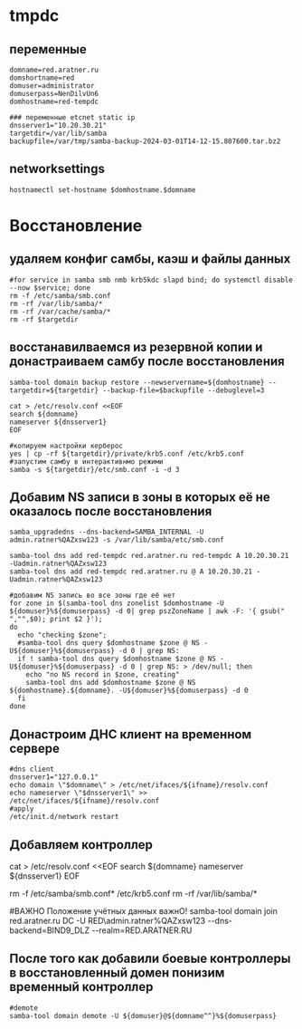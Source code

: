 # tmpdc
## переменные
```
domname=red.aratner.ru
domshortname=red
domuser=administrator
domuserpass=NenDilvUn6
domhostname=red-tempdc

### переменные etcnet static ip
dnsserver1="10.20.30.21"
targetdir=/var/lib/samba
backupfile=/var/tmp/samba-backup-2024-03-01T14-12-15.807600.tar.bz2

```

## networksettings
```
hostnamectl set-hostname $domhostname.$domname
```
# Восстановление
## удаляем конфиг самбы, каэш и файлы данных
```
#for service in samba smb nmb krb5kdc slapd bind; do systemctl disable --now $service; done
rm -f /etc/samba/smb.conf
rm -rf /var/lib/samba/*
rm -rf /var/cache/samba/*
rm -rf $targetdir
```
## восстанавилваемся из резервной копии и донастраиваем самбу после восстановления
```
samba-tool domain backup restore --newservername=${domhostname} --targetdir=${targetdir} --backup-file=$backupfile --debuglevel=3

cat > /etc/resolv.conf <<EOF
search ${domname}
nameserver ${dnsserver1}
EOF

#копируем настройки керберос
yes | cp -rf ${targetdir}/private/krb5.conf /etc/krb5.conf
#запустим самбу в интерактивнмо режими
samba -s ${targetdir}/etc/smb.conf -i -d 3
```
## Добавим NS записи в зоны в которых её не оказалось после восстановления
```
samba_upgradedns --dns-backend=SAMBA_INTERNAL -U admin.ratner%QAZxsw123 -s /var/lib/samba/etc/smb.conf

samba-tool dns add red-tempdc red.aratner.ru red-tempdc A 10.20.30.21 -Uadmin.ratner%QAZxsw123
samba-tool dns add red-tempdc red.aratner.ru @ A 10.20.30.21 -Uadmin.ratner%QAZxsw123

#добавим NS запись во все зоны где её нет
for zone in $(samba-tool dns zonelist $domhostname -U ${domuser}%${domuserpass} -d 0| grep pszZoneName | awk -F: '{ gsub(" ","",$0); print $2 }'); 
do 
  echo "checking $zone"; 
  #samba-tool dns query $domhostname $zone @ NS -U${domuser}%${domuserpass} -d 0 | grep NS:
  if ! samba-tool dns query $domhostname $zone @ NS -U${domuser}%${domuserpass} -d 0 | grep NS: > /dev/null; then  
    echo "no NS record in $zone, creating"
    samba-tool dns add $domhostname $zone @ NS ${domhostname}.${domname}. -U${domuser}%${domuserpass} -d 0
  fi
done
```
## Донастроим ДНС клиент на временном сервере
```
#dns client
dnsserver1="127.0.0.1"
echo domain \"$domname\" > /etc/net/ifaces/${ifname}/resolv.conf
echo nameserver \"$dnsserver1\" >> /etc/net/ifaces/${ifname}/resolv.conf
#apply 
/etc/init.d/network restart
```
## Добавляем контроллер
cat > /etc/resolv.conf <<EOF
search ${domname}
nameserver ${dnsserver1}
EOF

rm -f /etc/samba/smb.conf* /etc/krb5.conf
rm -rf /var/lib/samba/*

#ВАЖНО Положение учётных данных важнО! 
samba-tool domain join red.aratner.ru DC -U RED\\admin.ratner%QAZxsw123 --dns-backend=BIND9_DLZ --realm=RED.ARATNER.RU


## После того как добавили боевые контроллеры в восстановленный домен понизим временный контроллер
```
#demote
samba-tool domain demote -U ${domuser}@${domname^^}%${domuserpass}
```
